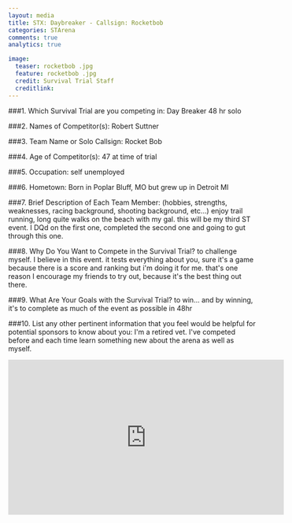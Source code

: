 ```yaml
---
layout: media
title: STX: Daybreaker - Callsign: Rocketbob
categories: STArena
comments: true
analytics: true

image:
  teaser: rocketbob .jpg 
  feature: rocketbob .jpg
  credit: Survival Trial Staff
  creditlink:  
---
```

 
 
 
 
###1. Which Survival Trial are you competing in:
Day Breaker 48 hr solo
 
###2. Names of Competitor(s):
Robert Suttner
 
 
###3. Team Name or Solo Callsign:
 Rocket Bob
 
###4. Age of Competitor(s):
 47 at time of trial
 
###5. Occupation:
 self unemployed
 
###6. Hometown:
 Born in Poplar Bluff, MO but grew up in Detroit MI
 
###7. Brief Description of Each Team Member: (hobbies, strengths, weaknesses, racing background, shooting background, etc…)
 enjoy trail running, long quite walks on the beach with my gal.  this will be my third ST event.  I DQd on the first one, completed the second one and going to gut through this one. 
 
###8. Why Do You Want to Compete in the Survival Trial?
 to challenge myself.  I believe in this event.  it tests everything about you, sure it's a game because there is a score and ranking but i'm doing it for me.  that's one reason I encourage my friends to try out, because it's the best thing out there.  
 
###9. What Are Your Goals with the Survival Trial?
to win... and by winning, it's to complete as much of the event as possible in 48hr
 
 
###10.  List any other pertinent information that you feel would be helpful for potential sponsors to know about you:
I'm a retired vet.  I've competed before and each time learn something new about the arena as well as myself.  
 
<iframe width="560" height="315" src="https://www.youtube.com/embed/7vfUEvDTzPQ" frameborder="0" allowfullscreen></iframe>
